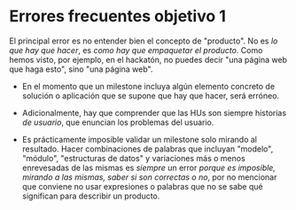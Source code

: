 # Errores frecuentes objetivo 1

El principal error es no entender bien el concepto de "producto". No es *lo que
hay que hacer*, es *como hay que empaquetar el producto*. Como hemos visto, por
ejemplo, en el hackatón, no puedes decir "una página web que haga esto", sino
"una página web".

- En el momento que un milestone incluya algún elemento concreto de solución o
aplicación que se supone que hay que hacer, será erróneo.

- Adicionalmente, hay que comprender que las HUs son siempre historias
*de usuario*, que enuncian los problemas del usuario.

- Es prácticamente imposible validar un milestone solo mirando al
  resultado. Hacer combinaciones de palabras que incluyan "modelo", "módulo",
  "estructuras de datos" y variaciones más o menos enrevesadas de las mismas es
  *siempre* un error *porque es imposible, mirando a las mismas, saber si son
  correctas o no*, por no mencionar que conviene no usar expresiones o palabras
  que no se sabe qué significan para describir un producto.

